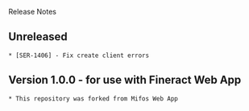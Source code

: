 Release Notes

## Unreleased

    * [SER-1406] - Fix create client errors

## Version 1.0.0 - for use with Fineract Web App

    * This repository was forked from Mifos Web App
